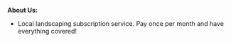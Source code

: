 **About Us:**
- Local landscaping subscription service. Pay once per month and have everything covered!
